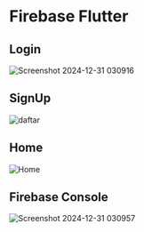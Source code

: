# Firebase Flutter

## Login
![Screenshot 2024-12-31 030916](https://github.com/user-attachments/assets/74582572-9fa8-4c2e-9be5-c045764ce553)

## SignUp
![daftar](https://github.com/user-attachments/assets/5ae66e75-6589-4451-9cb6-303d601f6b98)

## Home
![Home](https://github.com/user-attachments/assets/171cbe32-11d2-43bd-b4da-b26d73dde36a)

## Firebase Console
![Screenshot 2024-12-31 030957](https://github.com/user-attachments/assets/2e8dbab9-686c-4773-9917-900599bdcf5d)
